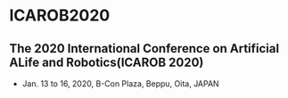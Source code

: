 # ICAROB2020
##  The 2020 International Conference on Artificial ALife and Robotics(ICAROB 2020)

- Jan. 13 to 16, 2020, B-Con Plaza, Beppu, Oita, JAPAN